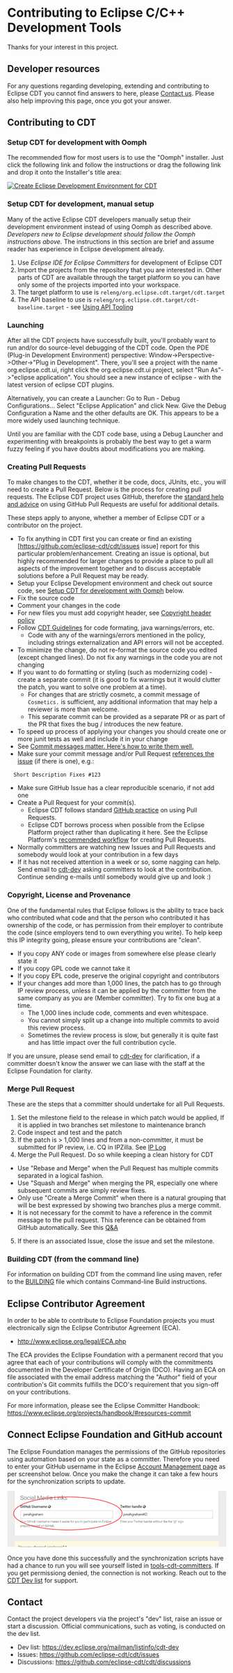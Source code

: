 # Contributing to Eclipse C/C++ Development Tools

Thanks for your interest in this project.

## Developer resources

For any questions regarding developing, extending and contributing to Eclipse CDT you cannot find answers to here, please [Contact us](#contact). Please also help improving this page, once you got your answer.

## Contributing to CDT

### Setup CDT for development with Oomph

The recommended flow for most users is to use the "Oomph" installer. Just click the following link and follow the instructions or drag the following link and drop it onto the Installer's title area:

[![Create Eclipse Development Environment for CDT](https://download.eclipse.org/oomph/www/setups/svg/CDT.svg)](https://www.eclipse.org/setups/installer/?url=https://raw.githubusercontent.com/eclipse-cdt/cdt/main/releng/CDTConfiguration.setup&show=true "Click to open Eclipse-Installer Auto Launch or drag onto your running installer's title area")

<!--
Use the Eclipse installer (Oomph) to setup the Eclipse installation and everything required to get started with CDT development. It downloads Eclipse, sets the API baseline, clones the CDT git repo and imports the projects for you.

1. Download and run the Eclipse installer, available at https://www.eclipse.org/downloads/packages/installer.
2. In the first page (product selection), click the preference button in the top-right corner and select the Advanced Mode button.
  - If you are behind a proxy, at this point you might want to double check your network settings by clicking in the "Network Proxy Settings" at the bottom.
3. Select Eclipse IDE for Eclipse Committers and select Latest as the product version. Click next.
4. Under Eclipse Projects, select CDT. It should now be visible in the bottom list. Click next.
5. Enter installation folder name, workspace name, etc. Click Next, Finish.
6. The installer will download Eclipse, clone the git repository and import the sets of projects you selected.

**TODO** Put in animated gif of install
-->

### Setup CDT for development, manual setup

Many of the active Eclipse CDT developers manually setup their development environment instead of using Oomph as described above. *Developers new to Eclipse development should follow the Oomph instructions above.* The instructions in this section are brief and assume reader has experience in Eclipse development already.

1. Use *Eclipse IDE for Eclipse Committers* for development of Eclipse CDT
2. Import the projects from the repository that you are interested in. Other parts of CDT are available through the target platform so you can have only some of the projects imported into your workspace.
3. The target platform to use is `releng/org.eclipse.cdt.target/cdt.target`
4. The API baseline to use is `releng/org.eclipse.cdt.target/cdt-baseline.target` - see [Using API Tooling](POLICY.md#Using-API-Tooling)

### Launching

After all the CDT projects have successfully built, you'll probably want to run and/or do source-level debugging of the CDT code. Open the PDE (Plug-in Development Environment) perspective:  Window->Perspective->Other->"Plug in Development". There, you'll see a project with the name org.eclipse.cdt.ui, right click the org.eclipse.cdt.ui project, select "Run As"->"eclipse application". You should see a new instance of eclipse - with the latest version of eclipse CDT plugins.

Alternatively, you can create a Launcher: Go to Run - Debug Configurations... Select "Eclipse Application" and click New. Give the Debug Configuration a Name and the other defaults are OK. This appears to be a more widely used launching technique.

Until you are familiar with the CDT code base, using a Debug Launcher and experimenting with breakpoints is probably the best way to get a warm fuzzy feeling if you have doubts about modifications you are making.


### Creating Pull Requests

To make changes to the CDT, whether it be code, docs, JUnits, etc., you will need to create a Pull Request. Below is the process for creating pull requests. The Eclipse CDT project uses GitHub, therefore the [standard help and advice](https://docs.github.com/en/pull-requests/collaborating-with-pull-requests/proposing-changes-to-your-work-with-pull-requests) on using GitHub Pull Requests are useful for additional details.

These steps apply to anyone, whether a member of Eclipse CDT or a contributor on the project.

- To fix anything in CDT first you can create or find an existing [https://github.com/eclipse-cdt/cdt/issues issue] report for this particular problem/enhancement. Creating an issue is optional, but highly recommended for larger changes to provide a place to pull all aspects of the improvement together and to discuss acceptable solutions before a Pull Request may be ready.
- Setup your Eclipse Development environment and check out source code, see [Setup CDT for development with Oomph](#Setup-CDT-for-development-with-Oomph) below.
- Fix the source code 
- Comment your changes in the code
- For new files you must add copyright header, see [Copyright header policy](POLICY.md#Copyright)
- Follow [CDT Guidelines](POLICY.md) for code formating, java warnings/errors, etc. 
  - Code with any of the warnings/errors mentioned in the policy, including strings externalization and API errors will not be accepted.
- To minimize the change, do not re-format the source code you edited (except changed lines). Do not fix any warnings in the code you are not changing 
- If you want to do formatting or styling (such as modernizing code) - create a separate commit (it is good to fix warnings but it would clutter the patch, you want to solve one problem at a time).
  - For changes that are strictly cosmetc, a commit message of `Cosmetics.` is sufficient, any additional information that may help a reviewer is more than welcome.
  - This separate commit can be provided as a separate PR or as part of the PR that fixes the bug / introduces the new feature.
- To speed up process of applying your changes you should create one or more junit tests as well and include it in your change
- See [Commit messages matter. Here's how to write them well.](https://cbea.ms/git-commit/)
- Make sure your commit message and/or Pull Request [references the issue](https://docs.github.com/en/issues/tracking-your-work-with-issues/linking-a-pull-request-to-an-issue#linking-a-pull-request-to-an-issue-using-a-keyword) (if there is one), e.g.:
```
  Short Description Fixes #123
```
- Make sure GitHub Issue has a clear reproducible scenario, if not add one 
- Create a Pull Request for your commit(s).
  - Eclipse CDT follows standard [GitHub practice](https://docs.github.com/en/pull-requests/collaborating-with-pull-requests/proposing-changes-to-your-work-with-pull-requests/creating-a-pull-request) on using Pull Requests.
  - Eclipse CDT borrows process when possible from the Eclipse Platform project rather than duplicating it here. See the Eclipse Platform's [recommended workflow](https://github.com/eclipse-platform/.github/blob/main/CONTRIBUTING.md#recommended-workflow) for creating Pull Requests.
- Normally committers are watching new Issues and Pull Requests and somebody would look at your contribution in a few days
- If it has not received attention in a week or so, some nagging can help. Send email to [cdt-dev](#contact) asking committers to look at the contribution. Continue sending e-mails until somebody would give up and look :)

### Copyright, License and Provenance

One of the fundamental rules that Eclipse follows is the ability to trace back who contributed what code and that the person who contributed it has ownership of the code, or has permission from their employer to contribute the code (since employers tend to own everything you write). To help keep this IP integrity going, please ensure your contributions are "clean".
- If you copy ANY code or images from somewhere else please clearly state it 
- If you copy GPL code we cannot take it
- If you copy EPL code, preserve the original copyright and contributors
- If your changes add more than 1,000 lines, the patch has to go through IP review process, unless it can be applied by the committer from the same company as you are (Member committer). Try to fix one bug at a time.
  - The 1,000 lines include code, comments and even whitespace.
  - You cannot simply split up a change into multiple commits to avoid this review process.
  - Sometimes the review process is slow, but generally it is quite fast and has little impact over the full contribution cycle.

If you are unsure, please send email to [cdt-dev](#contact) for clarification, if a committer doesn't know the answer we can liase with the staff at the Eclipse Foundation for clarity.

### Merge Pull Request

These are the steps that a committer should undertake for all Pull Requests.

1. Set the milestone field to the release in which patch would be applied, If it is applied in two branches set milestone to maintenance branch
2. Code inspect and test and the patch
3. If the patch is > 1,000 lines and from a non-committer, it must be submitted for IP review, i.e. CQ in IPZilla. See [IP Log](https://wiki.eclipse.org/Development_Resources/Automatic_IP_Log)
4. Merge the Pull Request. Do so while keeping a clean history for CDT
- Use "Rebase and Merge" when the Pull Request has multiple commits separated in a logical fashion.
- Use "Squash and Merge" when merging the PR, especially one where subsequent commits are simply review fixes.
- Only use "Create a Merge Commit" when there is a natural grouping that will be best expressed by showing two branches plus a merge commit.
- It is not necessary for the commit to have a reference in the commit message to the pull request. This reference can be obtained from GitHub automatically. See this [Q&A](https://github.community/t/get-pull-request-associated-with-a-commit/13674)
5. If there is an associated Issue, close the issue and set the milestone.

### Building CDT (from the command line)

For information on building CDT from the command line using maven, refer to the [BUILDING](BUILDING.md) file which contains Command-line Build instructions.

## Eclipse Contributor Agreement

In order to be able to contribute to Eclipse Foundation projects you must
electronically sign the Eclipse Contributor Agreement (ECA).

* http://www.eclipse.org/legal/ECA.php

The ECA provides the Eclipse Foundation with a permanent record that you agree
that each of your contributions will comply with the commitments documented in
the Developer Certificate of Origin (DCO). Having an ECA on file associated with
the email address matching the "Author" field of your contribution's Git commits
fulfills the DCO's requirement that you sign-off on your contributions.

For more information, please see the Eclipse Committer Handbook:
https://www.eclipse.org/projects/handbook/#resources-commit

## Connect Eclipse Foundation and GitHub account

The Eclipse Foundation manages the permissions of the GitHub repositories using automation based on your state as a committer. Therefore you need to enter your GitHub username in the Eclipse [Account Management page](https://accounts.eclipse.org/user/edit) as per screenshot below. Once you make the change it can take a few hours for the synchronization scripts to update.

<img src="images/github_eclipse_account.png">

Once you have done this successfully and the synchronization scripts have had a chance to run you will see yourself listed in [tools-cdt-committers](https://github.com/orgs/eclipse-cdt/teams/tools-cdt-committers/members). If you get permissiong denied, the connection is not working. Reach out to the [CDT Dev list](#contact) for support.

## Contact

Contact the project developers via the project's "dev" list, raise an issue or start a discussion. Official communications, such as voting, is conducted on the dev list.

* Dev list: https://dev.eclipse.org/mailman/listinfo/cdt-dev
* Issues: https://github.com/eclipse-cdt/cdt/issues
* Discussions: https://github.com/eclipse-cdt/cdt/discussions
